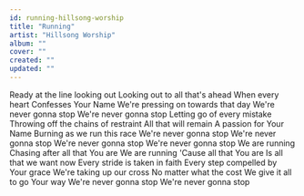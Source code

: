 ```yaml
---
id: running-hillsong-worship
title: "Running"
artist: "Hillsong Worship"
album: ""
cover: ""
created: ""
updated: ""
---
```


Ready at the line looking out
Looking out to all that's ahead
When every heart
Confesses Your Name
We're pressing on towards that day
We're never gonna stop
We're never gonna stop
Letting go of every mistake
Throwing off the chains of restraint
All that will remain
A passion for Your Name
Burning as we run this race
We're never gonna stop
We're never gonna stop
We're never gonna stop
We're never gonna stop
We are running
Chasing after all that You are
We are running
'Cause all that You are
Is all that we want now
Every stride is taken in faith
Every step compelled by Your grace
We're taking up our cross
No matter what the cost
We give it all to go Your way
We're never gonna stop
We're never gonna stop